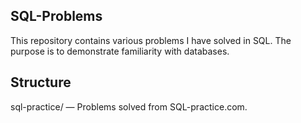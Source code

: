 ## SQL-Problems
This repository contains various problems I have solved in SQL. The purpose is to demonstrate familiarity with databases.

## Structure
sql-practice/ — Problems solved from SQL-practice.com.
